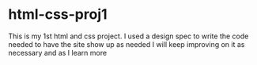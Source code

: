 # html-css-proj1
This is my 1st html and css project. I used a design spec to write the code needed to have the site show up as needed
I will keep improving on it as necessary and as I learn more

